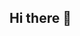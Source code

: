 ## Hi there 👋

<!--
**Hotel7Bidadari/Hotel7bidadari** is a ✨ _special_ ✨ repository because its `README.md` (this file) appears on your GitHub profile.

Here are some ideas to get you started:

- 🔭 I’m currently working on ...
- 🌱 I’m currently learning ...
- 👯 I’m looking to collaborate on ...
- 🤔 I’m looking for help with ...
- 💬 Ask me about ...
- 📫 How to reach me: ...
- 😄 Pronouns: ...
- ⚡ Fun fact: ...
-->
<script src="https://gist.github.com/Hotel7Bidadari/49afd4d5232370351ce7eb5203e59e75.js"></echo "# Hotel7bidadari" >> README.md 
git init 
git add README.md 
git commit -m "first commit" 
git Branch -M main 
git remote add origin https://github.com/Hotel7Bidadari/Hotel7bidadari.git
 git push - kamu asal utama>
